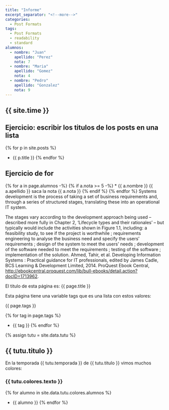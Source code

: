 ```yaml
---
title: "Informe"
excerpt_separator: "<!--more-->"
categories:
  - Post Formats
tags:
  - Post Formats
  - readability
  - standard
alumnos:
  - nombre: "Juan"
    apellido: "Perez"
    nota: 7
  - nombre: "Maria"
    apellido: "Gomez"
    nota: 4
  - nombre: "Pedro"
    apellido: "Gonzalez"
    nota: 9
---
```


## {{ site.time }}


## Ejercicio: escribir los titulos de los posts en una lista

{% for p in site.posts %}
* {{ p.title }}
{% endfor %}

## Ejercicio de for

{% for a in page.alumnos -%}
  {% if a.nota >= 5 -%}
    * {{ a.nombre }} {{ a.apellido }} saca la nota {{ a.nota }}
  {% endif %}
{% endfor %}
Systems development is the process of taking a set of business requirements and, through a series of structured stages, translating these into an operational IT system. 

The stages vary according to the development approach being used – described more fully in Chapter 2, ‘Lifecycle types and their rationales’ – but typically would include the activities shown in Figure 1.1, including: a feasibility study, to see if the project is worthwhile ; requirements engineering to analyse the business need and specify the users’ requirements ; design of the system to meet the users’ needs ; development of the software needed to meet the requirements ; testing of the software ; implementation of the solution.
Ahmed, Tahir, et al. Developing Information Systems : Practical guidance for IT professionals, edited by James Cadle, BCS Learning & Development Limited, 2014. ProQuest Ebook Central, http://ebookcentral.proquest.com/lib/bull-ebooks/detail.action?docID=1713962.

El titulo de esta página es: {{ page.title }}

Esta página tiene una variable tags que es una lista con estos valores:

{{ page.tags }}

{% for tag in page.tags %}
* {{ tag }}
{% endfor %}

{% assign tutu = site.data.tutu %}

## {{ tutu.titulo }}

En la temporada {{ tutu.temporada }} de {{ tutu.titulo }} vimos muchos colores:

### {{ tutu.colores.texto }}

{% for alumno in site.data.tutu.colores.alumnos %}
* {{ alumno }}
{% endfor %}